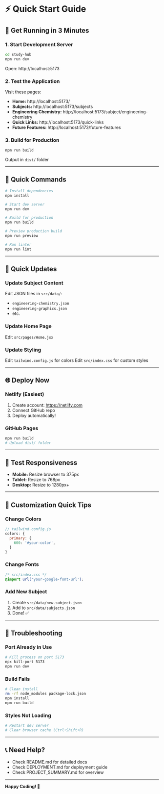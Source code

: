 # ⚡ Quick Start Guide

## 🚀 Get Running in 3 Minutes

### 1. Start Development Server

```bash
cd study-hub
npm run dev
```

Open: http://localhost:5173

### 2. Test the Application

Visit these pages:
- **Home:** http://localhost:5173/
- **Subjects:** http://localhost:5173/subjects
- **Engineering Chemistry:** http://localhost:5173/subject/engineering-chemistry
- **Quick Links:** http://localhost:5173/quick-links
- **Future Features:** http://localhost:5173/future-features

### 3. Build for Production

```bash
npm run build
```

Output in `dist/` folder

---

## 🔧 Quick Commands

```bash
# Install dependencies
npm install

# Start dev server
npm run dev

# Build for production
npm run build

# Preview production build
npm run preview

# Run linter
npm run lint
```

---

## 📝 Quick Updates

### Update Subject Content
Edit JSON files in `src/data/`:
- `engineering-chemistry.json`
- `engineering-graphics.json`
- etc.

### Update Home Page
Edit `src/pages/Home.jsx`

### Update Styling
Edit `tailwind.config.js` for colors
Edit `src/index.css` for custom styles

---

## 🌐 Deploy Now

### Netlify (Easiest)

1. Create account: https://netlify.com
2. Connect GitHub repo
3. Deploy automatically!

### GitHub Pages

```bash
npm run build
# Upload dist/ folder
```

---

## 📱 Test Responsiveness

- **Mobile:** Resize browser to 375px
- **Tablet:** Resize to 768px
- **Desktop:** Resize to 1280px+

---

## 🎨 Customization Quick Tips

### Change Colors
```javascript
// tailwind.config.js
colors: {
  primary: {
    600: '#your-color',
  }
}
```

### Change Fonts
```css
/* src/index.css */
@import url('your-google-font-url');
```

### Add New Subject
1. Create `src/data/new-subject.json`
2. Add to `src/data/subjects.json`
3. Done! ✅

---

## 🐛 Troubleshooting

### Port Already in Use
```bash
# Kill process on port 5173
npx kill-port 5173
npm run dev
```

### Build Fails
```bash
# Clean install
rm -rf node_modules package-lock.json
npm install
npm run build
```

### Styles Not Loading
```bash
# Restart dev server
# Clear browser cache (Ctrl+Shift+R)
```

---

## 📞 Need Help?

- Check README.md for detailed docs
- Check DEPLOYMENT.md for deployment guide
- Check PROJECT_SUMMARY.md for overview

---

**Happy Coding! 🚀**
